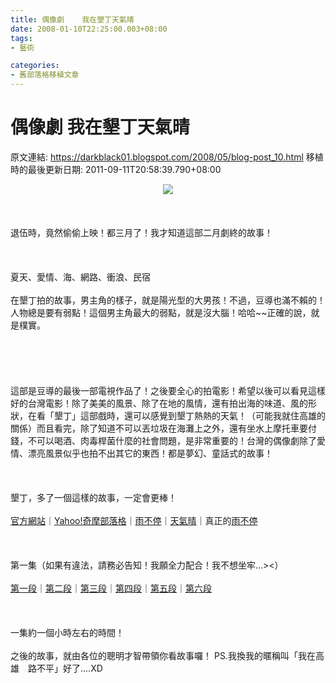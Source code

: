 ```yaml
---
title: 偶像劇    我在墾丁天氣晴
date: 2008-01-10T22:25:00.003+08:00
tags: 
- 藝術

categories:
- 舊部落格移植文章
---
```


# 偶像劇    我在墾丁天氣晴

原文連結: https://darkblack01.blogspot.com/2008/05/blog-post_10.html
移植時的最後更新日期: 2011-09-11T20:58:39.790+08:00

<div class="separator" style="clear: both; text-align: center;"><a href="http://upload.wikimedia.org/wikipedia/zh/6/69/%E6%88%91%E5%9C%A8%E5%A2%BE%E4%B8%81*%E5%A4%A9%E6%B0%A3%E6%99%B4.jpg" imageanchor="1" style="margin-left: 1em; margin-right: 1em;"><img border="0" src="http://upload.wikimedia.org/wikipedia/zh/6/69/%E6%88%91%E5%9C%A8%E5%A2%BE%E4%B8%81*%E5%A4%A9%E6%B0%A3%E6%99%B4.jpg" /></a></div><div class="separator" style="clear: both; text-align: center;"><br /></div><br /><br />退伍時，竟然偷偷上映！都三月了！我才知道這部二月劇終的故事！<br /><br /><br /><br />夏天、愛情、海、網路、衝浪、民宿<br /><br />在墾丁拍的故事，男主角的樣子，就是陽光型的大男孩！不過，豆導也滿不賴的！人物總是要有弱點！這個男主角最大的弱點，就是沒大腦！哈哈~~正確的說，就是樸實。<br /><br /><a name='more'></a><br /><br /><br /><br />這部是豆導的最後一部電視作品了！之後要全心的拍電影！希望以後可以看見這樣好的台灣電影！除了美美的風景、除了在地的風情，還有拍出海的味道、風的形狀，在看「墾丁」這部戲時，還可以感覺到墾丁熱熱的天氣！（可能我就住高雄的關係）而且看完，除了知道不可以丟垃圾在海灘上之外，還有坐水上摩托車要付錢，不可以喝酒、肉毒桿菌什麼的社會問題，是非常重要的！台灣的偶像劇除了愛情、漂亮風景似乎也拍不出其它的東西！都是夢幻、童話式的故事！<br /><br /><br /><br />墾丁，多了一個這樣的故事，一定會更棒！<br /><br /><a href="http://www.pts.org.tw/~web01/kenting/index.htm" target="_blank">官方網站</a>｜<a href="http://tw.myblog.yahoo.com/honto-kenting" target="_blank">Yahoo!奇摩部落格</a>｜<a href="http://tw.myblog.yahoo.com/jw!BfPn3fmLBRX.PMKYHyeVLA--/profile" target="_blank">雨不停</a>｜<a href="http://tw.myblog.yahoo.com/jw!9xViHJCaERlQY699l5Q-/profile" target="_blank">天氣晴</a>｜真正的<a href="http://tw.myblog.yahoo.com/jw!6D7keeucGRlOaLzEs.Bc6A--/profile" target="_blank">雨不停</a><br /><br /><br /><br />第一集（如果有違法，請務必告知！我願全力配合！我不想坐牢...&gt;&lt;）<br /><br /><a href="http://tw.youtube.com/watch?v=tIJnz0LCrSA&amp;feature=related" target="_blank">第一段</a>｜<a href="http://tw.youtube.com/watch?v=ulVZdHfVCXQ&amp;feature=related" target="_blank">第二段</a>｜<a href="http://tw.youtube.com/watch?v=rKVSvLVASI4&amp;feature=related" target="_blank">第三段</a>｜<a href="http://tw.youtube.com/watch?v=MYfm4OCK3eU&amp;feature=related" target="_blank">第四段</a>｜<a href="http://tw.youtube.com/watch?v=TJGIDv4gBAM&amp;feature=related" target="_blank">第五段</a>｜<a href="http://tw.youtube.com/watch?v=nP5zh6Gcy-0&amp;feature=related" target="_blank">第六段</a><br /><br /><br /><br />一集約一個小時左右的時間！<br /><br />之後的故事，就由各位的聰明才智帶領你看故事囉！ PS.我換我的暱稱叫「我在高雄　路不平」好了....XD
